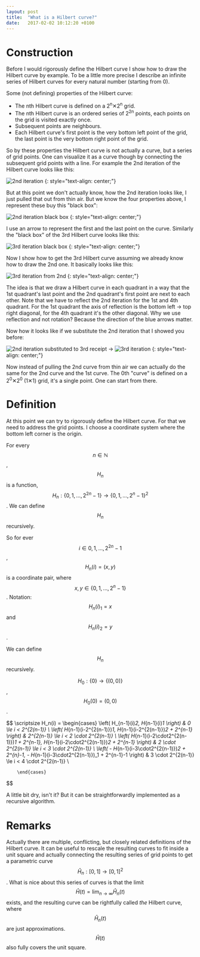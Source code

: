 ```yaml
---
layout: post
title:  "What is a Hilbert curve?"
date:   2017-02-02 10:12:20 +0100
---
```


# Construction

Before I would rigorously define the Hilbert curve I show how to draw the Hilbert curve by example.
To be a little more precise I describe an infinite series of Hilbert curves for every natural number (starting from 0).

Some (not defining) properties of the Hilbert curve:

* The nth Hilbert curve is defined on a 2<sup>n</sup>✕2<sup>n</sup> grid.
* The nth Hilbert curve is an ordered series of 2<sup>2n</sup> points, each points on the grid is visited exactly once.
* Subsequent points are neighbours.
* Each Hilbert curve's first point is the very bottom left point of the grid, the last point is the very bottom right point of the grid.

So by these properties the Hilbert curve is not actually a curve,
	but a series of grid points.
One can visualize it as a curve though by connecting the subsequent grid points with a line.
For example the 2nd iteration of the Hilbert curve looks like this:

![2nd iteration][2nd iter]
{: style="text-align: center;"}

But at this point we don't actually know, how the 2nd iteration looks like, I just pulled that out from thin air.
But we know the four properties above, I represent these buy this "black box":

![2nd iteration black box][2nd box]
{: style="text-align: center;"}

I use an arrow to represent the first and the last point on the curve.
Similarly the "black box" of the 3rd Hilbert curve looks like this:

![3rd iteration black box][3rd box]
{: style="text-align: center;"}

Now I show how to get the 3rd Hilbert curve assuming we already know how to draw the 2nd one.
It basically looks like this:

![3rd iteration from 2nd][3 from 2]
{: style="text-align: center;"}

The idea is that we draw a Hilbert curve in each quadrant in a way that the 1st quadrant's last point and the 2nd quadrant's first point are next to each other.
Note that we have to reflect the 2nd iteration for the 1st and 4th quadrant.
For the 1st quadrant the axis of reflection is the bottom left → top right diagonal, for the 4th quadrant it's the other diagonal.
Why we use reflection and not rotation?
Because the direction of the blue arrows matter.

Now how it looks like if we substitute the 2nd iteration that I showed you before:

![2nd iteration substituted to 3rd receipt][3 substituted] → ![3rd iteration][3rd iter]
{: style="text-align: center;"}

Now instead of pulling the 2nd curve from thin air we can actually do the same for the 2nd curve and the 1st curve. 
The 0th "curve" is defined on a 2<sup>0</sup>✕2<sup>0</sup> (1✕1) grid, it's a single point.
One can start from there.

# Definition

At this point we can try to rigorously define the Hilbert curve.
For that we need to address the grid points.
I choose a coordinate system where the bottom left corner is the origin.

For every $$ n \in \mathbb{N} $$, $$H_n$$ is a function, $$ H_n : \{0,1,\dots,2^{2n}-1\} \rightarrow \{0,1,\dots,2^{n}-1\}^2 $$. We can define $$ H_n $$ recursively.

So for ever $$ i \in {0,1,...,2^{2n}-1} $$, $$ H_n(i)=(x,y) $$ is a coordinate pair, where $$ x,y \in \{0,1,\dots,2^{n}-1\} $$. Notation: $$ H_n(i)_1 = x $$ and $$ H_n(i)_2 = y $$.

We can define $$ H_n $$ recursively.

$$ H_0 : \{0\} \rightarrow \{(0,0)\} $$, $$ H_0(0) = (0,0) $$. 

$$
	\scriptsize
	H_n(i) = 
	  \begin{cases}
			\left(
				H_{n-1}(i)_2,
				H_{n-1}(i)_1
			\right) &
			0 \le i < 2^{2(n-1)}
			\\
			\left(
				H_{n-1}(i-2^{2(n-1)})_1,
				H_{n-1}(i-2^{2(n-1)})_2 + 2^{n-1}
			\right) &
			2^{2(n-1)} \le i < 2 \cdot 2^{2(n-1)}
			\\
			\left(
				H_{n-1}(i-2\cdot2^{2(n-1)})_1 + 2^{n-1},
				H_{n-1}(i-2\cdot2^{2(n-1)})_2 + 2^{n-1}
			\right) &
			2 \cdot 2^{2(n-1)} \le i < 3 \cdot 2^{2(n-1)}
			\\
			\left(
				- H_{n-1}(i-3\cdot2^{2(n-1)})_2 + 2^{n}-1,
				- H_{n-1}(i-3\cdot2^{2(n-1)})_1 + 2^{n-1}-1
			\right) &
			3 \cdot 2^{2(n-1)} \le i < 4 \cdot 2^{2(n-1)}
			\\

		\end{cases}
$$

A little bit dry, isn't it? But it can be straightforwardly implemented as a recursive algorithm.

# Remarks

Actually there are multiple, conflicting, but closely related definitions of the Hilbert curve.
It can be useful to rescale the resulting curves to fit inside a unit square and actually connecting the resulting series of grid points to get a parametric curve  $$ \hat{H}_n: [0,1] \rightarrow [0,1]^2 $$.
What is nice about this series of curves is that the limit $$ \hat{H}(t) = \lim_{n\rightarrow\infty}\hat{H}_n(t) $$ exists, and the resulting curve can be rightfully called *the* Hilbert curve, where $$ \hat{H}_n(t) $$ are just approximations.
 $$ \hat{H}(t) $$ also fully covers the unit square.

[2nd iter]: /assets/2nd_iter.svg
[2nd box]:  /assets/2nd_iter_box.svg
[3rd box]:  /assets/3rd_iter_box.svg
[3 from 2]: /assets/3rd_iter_from_2nd.svg
[3 substituted]: /assets/3rd_iter_from_2nd_substituted.svg
[3rd iter]: /assets/3rd_iter.svg

